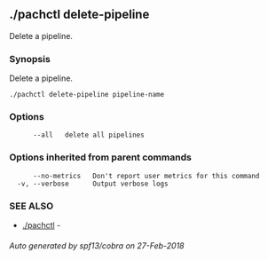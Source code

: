 ## ./pachctl delete-pipeline

Delete a pipeline.

### Synopsis


Delete a pipeline.

```
./pachctl delete-pipeline pipeline-name
```

### Options

```
      --all   delete all pipelines
```

### Options inherited from parent commands

```
      --no-metrics   Don't report user metrics for this command
  -v, --verbose      Output verbose logs
```

### SEE ALSO
* [./pachctl](./pachctl.md)	 - 

###### Auto generated by spf13/cobra on 27-Feb-2018
